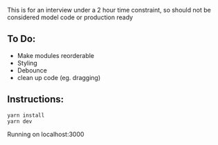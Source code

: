 This is for an interview under a 2 hour time constraint, so should not be considered model code or production ready

## To Do:

* Make modules reorderable
* Styling
* Debounce
* clean up code (eg. dragging)

## Instructions:

```
yarn install
yarn dev
```

Running on localhost:3000